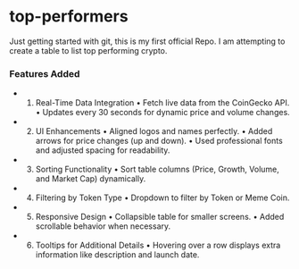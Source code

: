 # top-performers
Just getting started with git, this is my first official Repo. I am attempting to create a table to list top performing crypto.



### Features Added
-   1.	Real-Time Data Integration
	•	Fetch live data from the CoinGecko API.
	•	Updates every 30 seconds for dynamic price and volume changes.
-	2.	UI Enhancements
	•	Aligned logos and names perfectly.
	•	Added arrows for price changes (up and down).
	•	Used professional fonts and adjusted spacing for readability.
-	3.	Sorting Functionality
	•	Sort table columns (Price, Growth, Volume, and Market Cap) dynamically.
-	4.	Filtering by Token Type
	•	Dropdown to filter by Token or Meme Coin.
-	5.	Responsive Design
	•	Collapsible table for smaller screens.
	•	Added scrollable behavior when necessary.
-	6.	Tooltips for Additional Details
	•	Hovering over a row displays extra information like description and launch date.
